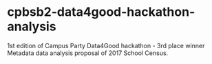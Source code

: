 # cpbsb2-data4good-hackathon-analysis
1st edition of Campus Party Data4Good hackathon - 3rd place winner Metadata data analysis proposal of 2017 School Census.
